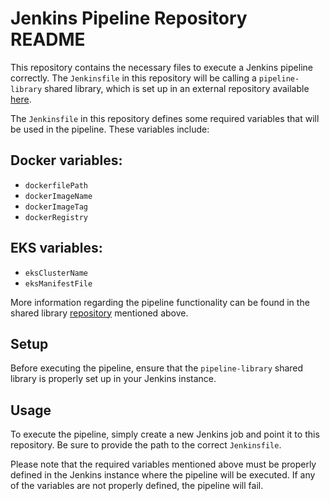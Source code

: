 # Jenkins Pipeline Repository README

This repository contains the necessary files to execute a Jenkins pipeline correctly. The `Jenkinsfile` in this repository will be calling a `pipeline-library` shared library, which is set up in an external repository available [here](https://github.com/rnato35/jenkins-shared-lib-example).



The `Jenkinsfile` in this repository defines some required variables that will be used in the pipeline. These variables include:

## Docker variables:
  - `dockerfilePath`
  - `dockerImageName`
  - `dockerImageTag`
  - `dockerRegistry`

## EKS variables:
  - `eksClusterName`
  - `eksManifestFile`

More information regarding the pipeline functionality can be found in the shared library [repository](https://github.com/rnato35/jenkins-shared-lib-example) mentioned above.

## Setup

Before executing the pipeline, ensure that the `pipeline-library` shared library is properly set up in your Jenkins instance.

## Usage

To execute the pipeline, simply create a new Jenkins job and point it to this repository. Be sure to provide the path to the correct `Jenkinsfile`.

Please note that the required variables mentioned above must be properly defined in the Jenkins instance where the pipeline will be executed. If any of the variables are not properly defined, the pipeline will fail.